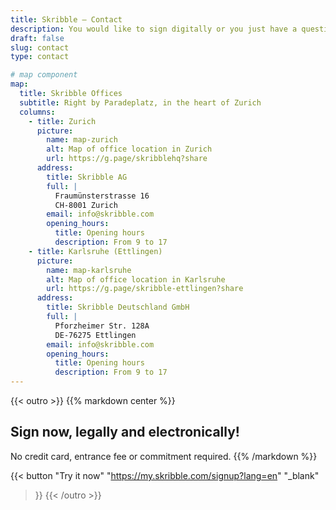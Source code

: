 ```yaml
---
title: Skribble – Contact
description: You would like to sign digitally or you just have a question? Contact us by phone or e-mail.
draft: false
slug: contact
type: contact

# map component
map:
  title: Skribble Offices
  subtitle: Right by Paradeplatz, in the heart of Zurich
  columns:
    - title: Zurich
      picture:
        name: map-zurich
        alt: Map of office location in Zurich
        url: https://g.page/skribblehq?share
      address:
        title: Skribble AG
        full: |
          Fraumünsterstrasse 16
          CH-8001 Zurich
        email: info@skribble.com
        opening_hours:
          title: Opening hours
          description: From 9 to 17
    - title: Karlsruhe (Ettlingen)
      picture:
        name: map-karlsruhe
        alt: Map of office location in Karlsruhe
        url: https://g.page/skribble-ettlingen?share
      address:
        title: Skribble Deutschland GmbH
        full: |
          Pforzheimer Str. 128A
          DE-76275 Ettlingen
        email: info@skribble.com
        opening_hours:
          title: Opening hours
          description: From 9 to 17
---
```


{{< outro >}}
{{% markdown center %}}
## Sign now, legally and electronically!
No credit card, entrance fee or commitment required.
{{% /markdown %}}

{{< button
  "Try it now"
  "https://my.skribble.com/signup?lang=en"
  "_blank"
>}}
{{< /outro >}}
